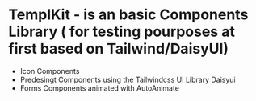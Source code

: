 # TemplKit - is an basic Components Library ( for testing pourposes at first based on Tailwind/DaisyUI)
- Icon Components 
- Predesingt Components using the Tailwindcss UI Library Daisyui
- Forms Components animated with AutoAnimate
